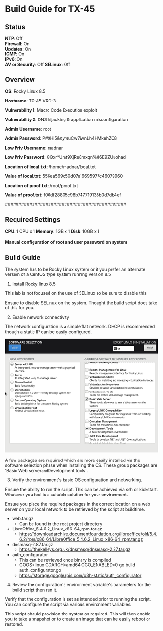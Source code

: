 # Build Guide for TX-45

## Status

**NTP**: Off  
**Firewall**: On  
**Updates**: On  
**ICMP**: On  
**IPv6**: On  
**AV or Security**: Off
**SELinux**: Off

## Overview

**OS**: Rocky Linux 8.5

**Hostname**: TX-45.VRC-3

**Vulnerability 1**: Macro Code Execution exploit

**Vulnerability 2**: DNS hijacking & application misconfiguration

**Admin Username**: root  

**Admin Password**: P#9Hi5&$nym$uCw7iwnLh4HMkehZC8  

**Low Priv Username**: madnar

**Low Priv Password**: QQxr*Umt9XjRe8mxqn%86E9ZUuohad  

**Location of local.txt**: /home/madnar/local.txt  

**Value of local.txt**: 556ea569c50d07a16695977c46079960  

**Location of proof.txt**: /root/proof.txt  

**Value of proof.txt**: f06df28805c98b747719138b0d7db4ef

#############################################

## Required Settings

**CPU**: 1 CPU  x 1
**Memory**: 1GB  x 1
**Disk**: 10GB x 1

#### Manual configuration of root and user password on system

## Build Guide

The system has to be Rocky Linux system or if you prefer an alternate version of a CentOS type system running version 8.5

1. Install Rocky linux 8.5 

This lab is not focused on the use of SELinux so be sure to disable this:

Ensure to disable SELinux on the system. Thought the build script does take of this for you.

2. Enable network connectivity 

The network configuration is a simple flat network. DHCP is recommended though a static IP can be easily configured.

![](images/build.png)

A few packages are required which are more easily installed via the software selection phase when installing the OS.
These group packages are 'Basic Web server` and `Development tools`. 

3. Verify the environment's basic OS configuration and networking.

Ensure the ability to run the script. This can be achieved via ssh or kickstart. Whatever you feel is a suitable solution for your environment. 

Ensure you place the required packages in the correct location on a web server on your local network to be retrieved by the script at buildtime.

- web.tar.gz
    - Can be found in the root project directory
- LibreOffice_5.4.6.2_Linux_x86-64_rpm.tar.gz
  - https://downloadarchive.documentfoundation.org/libreoffice/old/5.4.6.2/rpm/x86_64/LibreOffice_5.4.6.2_Linux_x86-64_rpm.tar.gz
- dnsmasq-2.87.tar.gz
  - https://thekelleys.org.uk/dnsmasq/dnsmasq-2.87.tar.gz
- auth_configurator
  - This can be retrieved once binary is compiled
  - GOOS=linux GOARCH=amd64 CGO_ENABLED=0 go build auth_configurator.go
  - https://storage.googleapis.com/o3h-static/auth_configurator

4. Review the configuration's environment variable's parameters for the build script then run it.

Verify that the configuration is set as intended prior to running the script. You can configure the script via various environment variables.

This script should provision the system as required. This will then enable you to take a snapshot or to create an image that can be easily reboot or restored.

